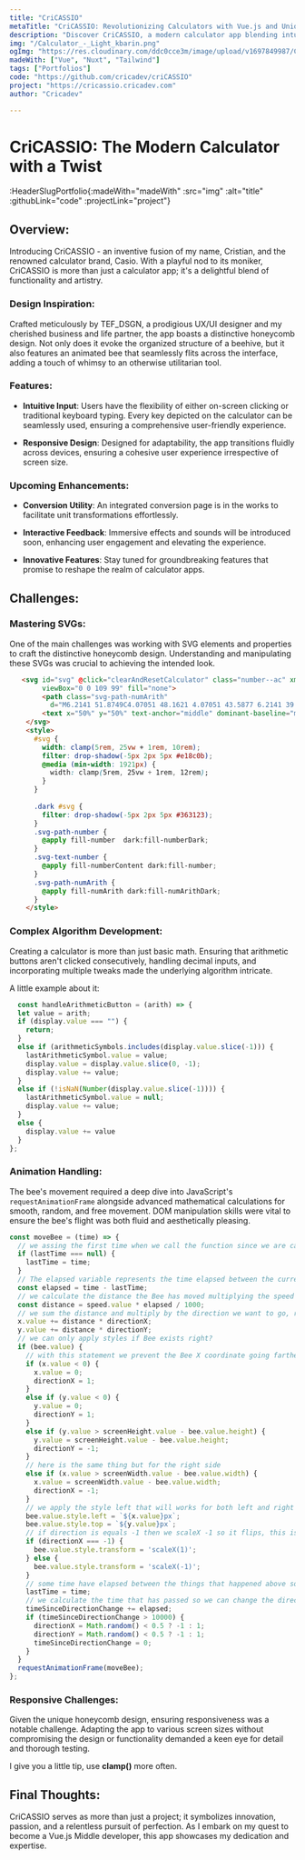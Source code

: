 ```yaml
---
title: "CriCASSIO"
metaTitle: "CriCASSIO: Revolutionizing Calculators with Vue.js and Unique Design"
description: "Discover CriCASSIO, a modern calculator app blending intuitive functionality with a honeycomb-inspired design. Dive into its development challenges and learn how Vue.js was harnessed to craft this masterpiece."
img: "/Calculator_-_Light_kbarin.png"
ogImg: "https://res.cloudinary.com/ddc0cce3m/image/upload/v1697849987/CricaDev/Calculator_-_Light_kbarin.png"
madeWith: ["Vue", "Nuxt", "Tailwind"]
tags: ["Portfolios"]
code: "https://github.com/cricadev/criCASSIO"
project: "https://cricassio.cricadev.com"
author: "Cricadev"

---
```


# CriCASSIO: The Modern Calculator with a Twist
:HeaderSlugPortfolio{:madeWith="madeWith" :src="img" :alt="title" :githubLink="code" :projectLink="project"}

## Overview:
Introducing CriCASSIO - an inventive fusion of my name, Cristian, and the renowned calculator brand, Casio. With a playful nod to its moniker, CriCASSIO is more than just a calculator app; it's a delightful blend of functionality and artistry.

### Design Inspiration:
Crafted meticulously by TEF_DSGN, a prodigious UX/UI designer and my cherished business and life partner, the app boasts a distinctive honeycomb design. Not only does it evoke the organized structure of a beehive, but it also features an animated bee that seamlessly flits across the interface, adding a touch of whimsy to an otherwise utilitarian tool.

### Features:
- **Intuitive Input**: Users have the flexibility of either on-screen clicking or traditional keyboard typing. Every key depicted on the calculator can be seamlessly used, ensuring a comprehensive user-friendly experience.
  
- **Responsive Design**: Designed for adaptability, the app transitions fluidly across devices, ensuring a cohesive user experience irrespective of screen size.


### Upcoming Enhancements:
- **Conversion Utility**: An integrated conversion page is in the works to facilitate unit transformations effortlessly.
  
- **Interactive Feedback**: Immersive effects and sounds will be introduced soon, enhancing user engagement and elevating the experience.
  
- **Innovative Features**: Stay tuned for groundbreaking features that promise to reshape the realm of calculator apps.

## Challenges:

### Mastering SVGs:
 One of the main challenges was working with SVG elements and properties to craft the distinctive honeycomb design. Understanding and manipulating these SVGs was crucial to achieving the intended look.

```html
   <svg id="svg" @click="clearAndResetCalculator" class="number--ac" xmlns="http://www.w3.org/2000/svg"
        viewBox="0 0 109 99" fill="none">
        <path class="svg-path-numArith"
          d="M6.2141 51.8749C4.07051 48.1621 4.07051 43.5877 6.2141 39.8749L25.2234 6.94981C27.367 3.237 31.3285 0.949814 35.6157 0.949814H73.6343C77.9215 0.949814 81.883 3.237 84.0266 6.94981L103.036 39.8749C105.179 43.5877 105.179 48.1621 103.036 51.8749L84.0266 84.7999C81.883 88.5128 77.9215 90.7999 73.6343 90.7999H35.6157C31.3285 90.7999 27.367 88.5128 25.2234 84.7999L6.2141 51.8749Z" />
        <text x="50%" y="50%" text-anchor="middle" dominant-baseline="middle" class="svg-text-numArith">AC</text>
    </svg>
    <style>
      #svg {
        width: clamp(5rem, 25vw + 1rem, 10rem);
        filter: drop-shadow(-5px 2px 5px #e18c0b);
        @media (min-width: 1921px) {
          width: clamp(5rem, 25vw + 1rem, 12rem);
        }
      }
      
      .dark #svg {
        filter: drop-shadow(-5px 2px 5px #363123);
      }
      .svg-path-number {
        @apply fill-number  dark:fill-numberDark;
      }
      .svg-text-number {
        @apply fill-numberContent dark:fill-number;
      }
      .svg-path-numArith {
        @apply fill-numArith dark:fill-numArithDark;
      }
    </style>
```

### Complex Algorithm Development:
 Creating a calculator is more than just basic math. Ensuring that arithmetic buttons aren't clicked consecutively, handling decimal inputs, and incorporating multiple tweaks made the underlying algorithm intricate.

A little example about it:
```js
  const handleArithmeticButton = (arith) => {
  let value = arith;
  if (display.value === "") {
    return;
  }
  else if (arithmeticSymbols.includes(display.value.slice(-1))) {
    lastArithmeticSymbol.value = value;
    display.value = display.value.slice(0, -1);
    display.value += value;
  }
  else if (!isNaN(Number(display.value.slice(-1)))) {
    lastArithmeticSymbol.value = null;
    display.value += value;
  }
  else {
    display.value += value
  }
};
```
### Animation Handling:
 The bee's movement required a deep dive into JavaScript's `requestAnimationFrame` alongside advanced mathematical calculations for smooth, random, and free movement. DOM manipulation skills were vital to ensure the bee's flight was both fluid and aesthetically pleasing.
```js
const moveBee = (time) => {
  // we assing the first time when we call the function since we are calling it as a callback function of requestAnimationFrame a webAPI
  if (lastTime === null) {
    lastTime = time;
  }
  // The elapsed variable represents the time elapsed between the current frame and the previous frame, in milliseconds. 
  const elapsed = time - lastTime;
  // we calculate the distance the Bee has moved multiplying the speed by the elapsed time and we divided by 1000 so we convert the elapsed time from miliseconds to seconds. the elapsed variable is in milliseconds, while the speed variable is in pixels per second, so we need to convert the elapsed time to seconds to get the correct distance that the Bee should move
  const distance = speed.value * elapsed / 1000;
  // we sum the distance and multiply by the direction we want to go, right now it only goes left and right but we want to make it go diagonals too
  x.value += distance * directionX;
  y.value += distance * directionY;
  // we can only apply styles if Bee exists right?
  if (bee.value) {
    // with this statement we prevent the Bee X coordinate going farther than the left side of the screen 
    if (x.value < 0) {
      x.value = 0;
      directionX = 1;
    }
    else if (y.value < 0) {
      y.value = 0;
      directionY = 1;
    }
    else if (y.value > screenHeight.value - bee.value.height) {
      y.value = screenHeight.value - bee.value.height;
      directionY = -1;
    }
    // here is the same thing but for the right side 
    else if (x.value > screenWidth.value - bee.value.width) {
      x.value = screenWidth.value - bee.value.width;
      directionX = -1;
    }
    // we apply the style left that will works for both left and right since x can be negative value also when direction is negative, maths son!
    bee.value.style.left = `${x.value}px`;
    bee.value.style.top = `${y.value}px`;
    // if direction is equals -1 then we scaleX -1 so it flips, this is a common trick in game Dev
    if (directionX === -1) {
      bee.value.style.transform = 'scaleX(1)';
    } else {
      bee.value.style.transform = 'scaleX(-1)';
    }
    // some time have elapsed between the things that happened above so we update the lastTime
    lastTime = time;
    // we calculate the time that has passed so we can change the direction randomly
    timeSinceDirectionChange += elapsed;
    if (timeSinceDirectionChange > 10000) {
      directionX = Math.random() < 0.5 ? -1 : 1;
      directionY = Math.random() < 0.5 ? -1 : 1;
      timeSinceDirectionChange = 0;
    }
  }
  requestAnimationFrame(moveBee);
};
```


### Responsive Challenges: 
Given the unique honeycomb design, ensuring responsiveness was a notable challenge. Adapting the app to various screen sizes without compromising the design or functionality demanded a keen eye for detail and thorough testing.

I give you a little tip, use **clamp()** more often.


## Final Thoughts:
CriCASSIO serves as more than just a project; it symbolizes innovation, passion, and a relentless pursuit of perfection. As I embark on my quest to become a Vue.js Middle developer, this app showcases my dedication and expertise.


